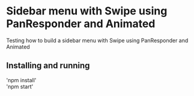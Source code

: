 # Sidebar menu with Swipe using PanResponder and Animated
Testing how to build a sidebar menu with Swipe using PanResponder and Animated

## Installing and running
'npm install'  
'npm start'